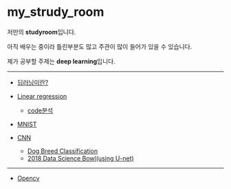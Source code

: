 # my_strudy_room

저만의 **studyroom**입니다.

아직 배우는 중이라 틀린부분도 많고 주관이 많이 들어가 있을 수 있습니다.

제가 공부할 주제는 **deep learning**입니다.

***


* [딥러닝이란?](https://github.com/jaehyeopchoi/my_strudy_room/wiki/%EB%94%A5%EB%9F%AC%EB%8B%9D%EC%9D%B4%EB%9E%80%3F)
* [Linear regression](https://github.com/jaehyeopchoi/my_strudy_room/wiki/Linear-regression)

  * [code분석](https://github.com/jaehyeopchoi/my_strudy_room/wiki/Linear-regression_code%EB%B6%84%EC%84%9D)

* [MNIST](https://github.com/jaehyeopchoi/my_strudy_room/wiki/%EB%A8%B8%EC%8B%A0%EB%9F%AC%EB%8B%9D%EC%9D%98-%EA%B1%B8%EC%9D%8C%EB%A7%88-MNIST)

* [CNN](https://github.com/jaehyeopchoi/my_strudy_room/wiki/CNN)

  * [Dog Breed Classification](https://github.com/jaehyeopchoi/my_study_room/wiki/Standford-Dog-Breed-Classification)
  * [2018 Data Science Bowl(using U-net)](https://github.com/jaehyeopchoi/my_study_room/wiki/U-net(2018-Data-Science-Bowl))


***

* [Opencv](https://github.com/jaehyeopchoi/my_strudy_room/wiki/opencv)
